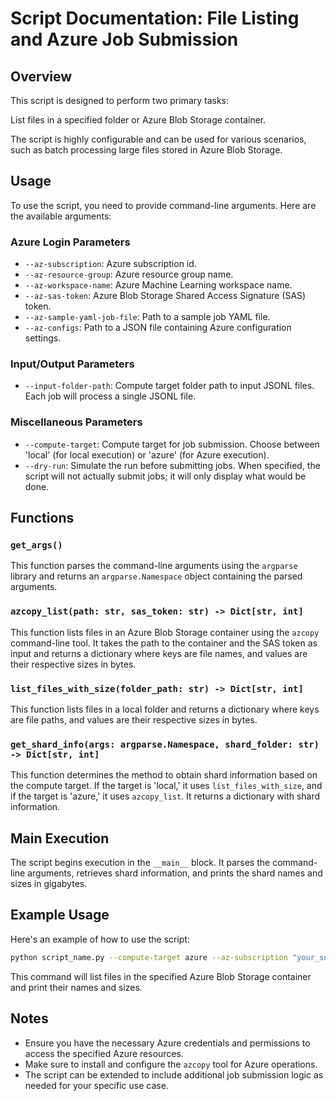 # Script Documentation: File Listing and Azure Job Submission

## Overview

This script is designed to perform two primary tasks:

List files in a specified folder or Azure Blob Storage container.

The script is highly configurable and can be used for various scenarios, such as batch processing large files stored in Azure Blob Storage.

## Usage

To use the script, you need to provide command-line arguments. Here are the available arguments:

### Azure Login Parameters

- `--az-subscription`: Azure subscription id.
- `--az-resource-group`: Azure resource group name.
- `--az-workspace-name`: Azure Machine Learning workspace name.
- `--az-sas-token`: Azure Blob Storage Shared Access Signature (SAS) token.
- `--az-sample-yaml-job-file`: Path to a sample job YAML file.
- `--az-configs`: Path to a JSON file containing Azure configuration settings.

### Input/Output Parameters

- `--input-folder-path`: Compute target folder path to input JSONL files. Each job will process a single JSONL file.

### Miscellaneous Parameters

- `--compute-target`: Compute target for job submission. Choose between 'local' (for local execution) or 'azure' (for Azure execution).
- `--dry-run`: Simulate the run before submitting jobs. When specified, the script will not actually submit jobs; it will only display what would be done.

## Functions

### `get_args()`

This function parses the command-line arguments using the `argparse` library and returns an `argparse.Namespace` object containing the parsed arguments.

### `azcopy_list(path: str, sas_token: str) -> Dict[str, int]`

This function lists files in an Azure Blob Storage container using the `azcopy` command-line tool. It takes the path to the container and the SAS token as input and returns a dictionary where keys are file names, and values are their respective sizes in bytes.

### `list_files_with_size(folder_path: str) -> Dict[str, int]`

This function lists files in a local folder and returns a dictionary where keys are file paths, and values are their respective sizes in bytes.

### `get_shard_info(args: argparse.Namespace, shard_folder: str) -> Dict[str, int]`

This function determines the method to obtain shard information based on the compute target. If the target is 'local,' it uses `list_files_with_size`, and if the target is 'azure,' it uses `azcopy_list`. It returns a dictionary with shard information.

## Main Execution

The script begins execution in the `__main__` block. It parses the command-line arguments, retrieves shard information, and prints the shard names and sizes in gigabytes.

## Example Usage

Here's an example of how to use the script:

```bash
python script_name.py --compute-target azure --az-subscription "your_subscription_id" --az-resource-group "your_resource_group" --az-workspace-name "your_workspace" --az-sas-token "your_sas_token" --input-folder-path "your_folder_path"
```

This command will list files in the specified Azure Blob Storage container and print their names and sizes.

## Notes

- Ensure you have the necessary Azure credentials and permissions to access the specified Azure resources.
- Make sure to install and configure the `azcopy` tool for Azure operations.
- The script can be extended to include additional job submission logic as needed for your specific use case.